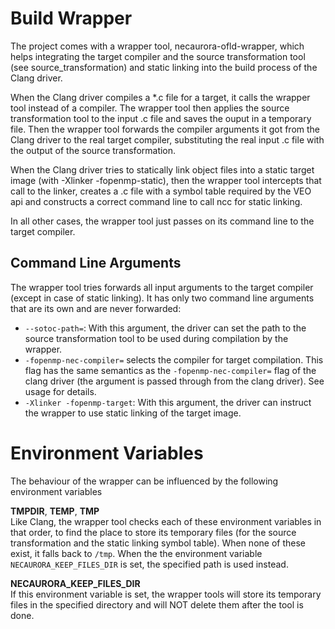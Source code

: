# Build Wrapper

The project comes with a wrapper tool, necaurora-ofld-wrapper, which helps integrating the target compiler and the source transformation tool (see source\_transformation) and static linking into the build process of the Clang driver.

When the Clang driver compiles a \*.c file for a target, it calls the wrapper tool instead of a compiler. The wrapper tool then applies the source transformation tool to the input .c file and saves the ouput in a temporary file. Then the wrapper tool forwards the compiler arguments it got from the Clang driver to the real target compiler, substituting the real input .c file with the output of the source transformation.

When the Clang driver tries to statically link object files into a static target image (with -Xlinker -fopenmp-static), then the wrapper tool intercepts that call to the linker, creates a .c file with a symbol table required by the VEO api and constructs a correct command line to call ncc for static linking.

In all other cases, the wrapper tool just passes on its command line to the target compiler.

## Command Line Arguments

The wrapper tool tries forwards all input arguments to the target compiler (except in case of static linking). It has only two command line arguments that are its own and are never forwarded:

-   `--sotoc-path=`: With this argument, the driver can set the path to the source transformation tool to be used during compilation by the wrapper.
-   `-fopenmp-nec-compiler=` selects the compiler for target compilation. This flag has the same semantics as the `-fopenmp-nec-compiler=` flag of the clang driver (the argument is passed through from the clang driver). See usage for details.
-   `-Xlinker -fopenmp-target`: With this argument, the driver can instruct the wrapper to use static linking of the target image.

# Environment Variables

The behaviour of the wrapper can be influenced by the following environment variables

**TMPDIR**, **TEMP**, **TMP**  
Like Clang, the wrapper tool checks each of these environment variables in that order, to find the place to store its temporary files (for the source transformation and the static linking symbol table). When none of these exist, it falls back to `/tmp`. When the the environment variable `NECAURORA_KEEP_FILES_DIR` is set, the specified path is used instead.

**NECAURORA\_KEEP\_FILES\_DIR**  
If this environment variable is set, the wrapper tools will store its temporary files in the specified directory and will NOT delete them after the tool is done.


